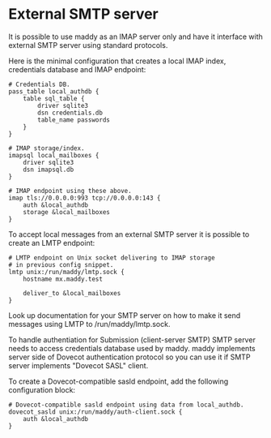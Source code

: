 # External SMTP server

It is possible to use maddy as an IMAP server only and have it interface with
external SMTP server using standard protocols.

Here is the minimal configuration that creates a local IMAP index, credentials
database and IMAP endpoint:
```
# Credentials DB.
pass_table local_authdb {
    table sql_table {
        driver sqlite3
        dsn credentials.db
        table_name passwords
    }
}

# IMAP storage/index.
imapsql local_mailboxes {
    driver sqlite3
    dsn imapsql.db
}

# IMAP endpoint using these above.
imap tls://0.0.0.0:993 tcp://0.0.0.0:143 {
    auth &local_authdb
    storage &local_mailboxes
}
```

To accept local messages from an external SMTP server
it is possible to create an LMTP endpoint:
```
# LMTP endpoint on Unix socket delivering to IMAP storage
# in previous config snippet.
lmtp unix:/run/maddy/lmtp.sock {
    hostname mx.maddy.test

    deliver_to &local_mailboxes
}
```

Look up documentation for your SMTP server on how to make it
send messages using LMTP to /run/maddy/lmtp.sock.

To handle authentiation for Submission (client-server SMTP) SMTP server
needs to access credentials database used by maddy. maddy implements
server side of Dovecot authentication protocol so you can use
it if SMTP server implements "Dovecot SASL" client.

To create a Dovecot-compatible sasld endpoint, add the following configuration
block:
```
# Dovecot-compatible sasld endpoint using data from local_authdb.
dovecot_sasld unix:/run/maddy/auth-client.sock {
    auth &local_authdb
}
```
